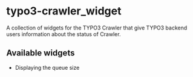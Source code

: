 # typo3-crawler_widget
A collection of widgets for the TYPO3 Crawler that give TYPO3 backend users information about the status of Crawler.

## Available widgets
- Displaying the queue size
